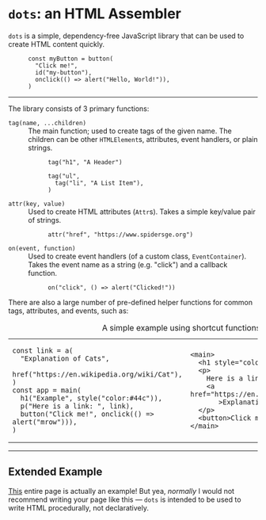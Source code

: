 <!-- OK i lied it's actually HTML -->
<h1><code>dots</code>: an HTML Assembler</h1>
<p><code>dots</code> is a simple, dependency-free JavaScript library that can be used to create HTML
  content quickly.</p>
<figure>
  <pre><code class="language-javascript">const myButton = button(
  "Click me!",
  id("my-button"),
  onclick(() =&gt; alert("Hello, World!")),
)</code></pre>
</figure>
<hr>
<p>The library consists of 3 primary functions:</p>
<dl>
  <dt><code class="language-javascript">tag(name, ...children)</code></dt>
  <dd>The main function; used to create tags of the given name. The children can be other <code
      class="language-javascript">HTMLElement</code>s, attributes, event handlers, or plain strings.<figure>
      <pre><code class="language-javascript">tag("h1", "A Header")</code></pre>
      <pre><code class="language-javascript">tag("ul",
  tag("li", "A List Item"),
)</code></pre>
    </figure>
  </dd>
  <dt><code class="language-javascript">attr(key, value)</code></dt>
  <dd>Used to create HTML attributes (<code class="language-javascript">Attr</code>s). Takes a simple key/value pair of
    strings.<figure>
      <pre><code class="language-javascript">attr("href", "https://www.spidersge.org")</code></pre>
    </figure>
  </dd>
  <dt><code class="language-javascript">on(event, function)</code></dt>
  <dd>Used to create event handlers (of a custom class, <code class="language-javascript">EventContainer</code>). Takes
    the event name as a string (e.g. "click") and a callback function.<figure>
      <pre><code class="language-javascript">on("click", () =&gt; alert("Clicked!"))</code></pre>
    </figure>
  </dd>
</dl>
<p>There are also a large number of pre-defined helper functions for common tags, attributes, and events, such as:</p>
<table>
  <caption>A simple example using shortcut functions.</caption>
  <tr>
    <td>
      <pre><code class="language-javascript">const link = a(
  "Explanation of Cats",
  href("https://en.wikipedia.org/wiki/Cat"),
)
const app = main(
  h1("Example", style("color:#44c")),
  p("Here is a link: ", link),
  button("Click me!", onclick(() =&gt; alert("mrow"))),
)</code></pre>
    </td>
    <td>
      <pre><code class="language-html">&lt;main&gt;
  &lt;h1 style="color:#44c"&gt;Example&lt;/h1&gt;
  &lt;p&gt;
    Here is a link:
    &lt;a href="https://en.wikipedia.org/wiki/Cat"
       &gt;Explanation of Cats&lt;/a&gt;
  &lt;/p&gt;
  &lt;button&gt;Click me!&lt;/button&gt;
&lt;/main&gt;</code></pre>
    </td>
  </tr>
</table>
<hr>
<h2>Extended Example</h2>
<p><a href="https://mdvorak340.github.io/dots/">This</a> entire page is actually an example! But yea, <em>normally</em> I would not recommend writing your page like this
  — <code>dots</code> is intended to be used to write HTML procedurally, not declaratively.</p>
